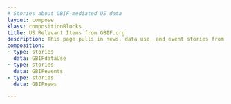 ```yaml
---
# Stories about GBIF-mediated US data
layout: compose
klass: compositionBlocks
title: US Relevant Items from GBIF.org
description: This page pulls in news, data use, and event stories from GBIF.org.
composition:
- type: stories
  data: GBIFdataUse
- type: stories
  data: GBIFevents
- type: stories
  data: GBIFnews  

---
```

